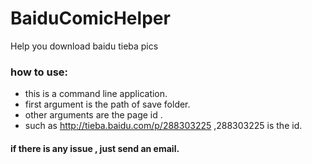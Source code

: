 # BaiduComicHelper
Help you download baidu tieba pics

### how to use:
* this is a command line application.
* first argument is the path of save folder.
* other arguments are the page id .
* such as http://tieba.baidu.com/p/288303225 ,288303225 is the id.

#### if there is any issue , just send an email.
